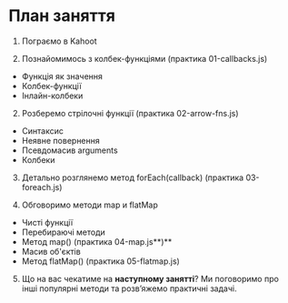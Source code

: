 # План заняття

1. Пограємо в Kahoot

2. Познайомимось з колбек-функціями (практика 01-callbacks.js)

- Функція як значення
- Колбек-функції
- Інлайн-колбеки

2. Розберемо стрілочні функції (практика 02-arrow-fns.js)

- Синтаксис
- Неявне повернення
- Псевдомасив arguments
- Колбеки

3. Детально розглянемо метод forEach(callback) (практика 03-foreach.js)

4. Обговоримо методи map и flatMap

- Чисті функції
- Перебираючі методи
- Метод map() (практика 04-map.js**)**
- Масив об'єктів
- Метод flatMap() (практика 05-flatmap.js)

5. Що на вас чекатиме на **наступному занятті**? Ми поговоримо про інші
   популярні методи та розв’яжемо практичні задачі.
